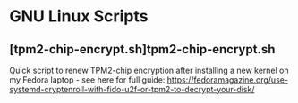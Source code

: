 # GNU Linux Scripts

## [tpm2-chip-encrypt.sh]tpm2-chip-encrypt.sh

Quick script to renew TPM2-chip encryption after installing a new kernel on my Fedora laptop - see here for full guide: https://fedoramagazine.org/use-systemd-cryptenroll-with-fido-u2f-or-tpm2-to-decrypt-your-disk/